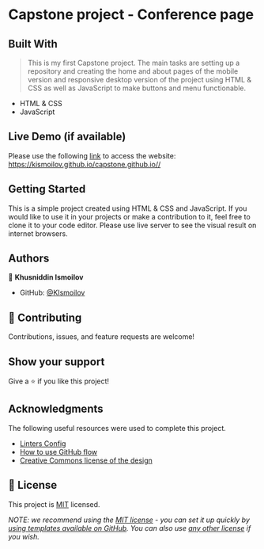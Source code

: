 # Capstone project - Conference page


## Built With
> This is my first Capstone project. The main tasks are setting up a repository and creating the home and about pages of the mobile version and responsive desktop version of the project using HTML & CSS as well as JavaScript to make buttons and menu functionable.

- HTML & CSS
- JavaScript


## Live Demo (if available)
Please use the following [link](https://kismoilov.github.io/capstone.github.io/) to access the website: https://kismoilov.github.io/capstone.github.io// 
## Getting Started

This is a simple project created using HTML & CSS and JavaScript. If you would like to use it in your projects or make a contribution to it, feel free to clone it to your code editor. Please use live server to see the visual result on internet browsers.

## Authors

👤 **Khusniddin Ismoilov**

- GitHub: [@KIsmoilov](https://github.com/KIsmoilov)

## 🤝 Contributing

Contributions, issues, and feature requests are welcome!

## Show your support

Give a ⭐️ if you like this project!

## Acknowledgments

The following useful resources were used to complete this project.

- [Linters Config](https://github.com/microverseinc/linters-config)
- [How to use GitHub flow](https://github.com/microverseinc/curriculum-transversal-skills/blob/main/git-github/articles/github_flow.md)
- [Creative Commons license of the design](https://creativecommons.org/licenses/by-nc/4.0/)

## 📝 License

This project is [MIT](./LICENSE) licensed.

_NOTE: we recommend using the [MIT license](https://choosealicense.com/licenses/mit/) - you can set it up quickly by [using templates available on GitHub](https://docs.github.com/en/communities/setting-up-your-project-for-healthy-contributions/adding-a-license-to-a-repository). You can also use [any other license](https://choosealicense.com/licenses/) if you wish._